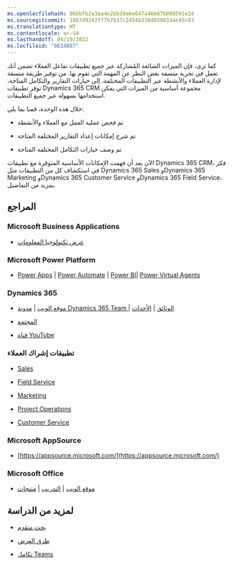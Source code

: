 ```yaml
---
ms.openlocfilehash: 06bbfb2a3aa4e2bb39a6e647a46b67b098591e24
ms.sourcegitcommit: 18b7d9242ff767b37c2454b338d659b33ae45c03
ms.translationtype: HT
ms.contentlocale: ar-SA
ms.lasthandoff: 04/19/2022
ms.locfileid: "8614887"
---
```

كما ترى، فإن الميزات الشائعة المُشاركة عبر جميع تطبيقات تفاعل العملاء تضمن أنك تعمل في تجربة متسقة بغض النظر عن المهمة التي تقوم بها. من توفير طريقة متسقة لإدارة العملاء والأنشطة عبر التطبيقات المختلفة، إلى خيارات التقارير والتكامل المتاحة، توفر تطبيقات Dynamics 365 CRM مجموعة أساسية من الميزات التي يمكن استخدامها بسهولة عبر جميع التطبيقات. 

خلال هذه الوحدة، قمنا بما يلي:

- تم فحص عملية العمل مع العملاء والأنشطة

- تم شرح إمكانات إعداد التقارير المختلفة المتاحة

- تم وصف خيارات التكامل المختلفة المتاحة

 

الآن بعد أن فهمت الإمكانات الأساسية المتوفرة مع تطبيقات Dynamics 365 CRM، فكر في استكشاف كل من التطبيقات مثل Dynamics 365 Sales وDynamics 365 Marketing وDynamics 365 Customer Service وDynamics 365 Field Service، بمزيد من التفاصيل. 

 

## <a name="references"></a>المراجع

### <a name="microsoft-business-applications"></a>Microsoft Business Applications

- [عرض تكنولوجيا المعلومات](https://www.microsoft.com/itshowcase/business-applications)

 

### <a name="microsoft-power-platform"></a>Microsoft Power Platform

-  [Power Apps](https://powerapps.microsoft.com/) | [Power Automate](https://powerautomate.microsoft.com/) | [Power BI](https://powerbi.microsoft.com/)| [Power Virtual Agents](https://powervirtualagents.microsoft.com/)

 

### <a name="dynamics-365"></a>Dynamics 365

- [موقع الويب](https://dynamics.microsoft.com/) | [مدونة Dynamics 365 Team ](https://community.dynamics.com/365/b/365teamblog) | [الوثائق](https://docs.microsoft.com/) | [الأحداث](https://dynamics.microsoft.com/events/) 

- [المجتمع](https://community.dynamics.com/) 

- [قناة YouTube](https://www.youtube.com/channel/UCJGCg4rB3QSs8y_1FquelBQ) 

 

### <a name="customer-engagement-applications"></a>تطبيقات إشراك العملاء

- [Sales](/dynamics365/sales-enterprise/help-hub) 

- [Field Service](/dynamics365/field-service/user-guide) 

- [Marketing](/dynamics365/marketing/help-hub) 

- [Project Operations](https://dynamics.microsoft.com/project-operations/overview/)

- [Customer Service](/dynamics365/customer-service/help-hub) 

 

### <a name="microsoft-appsource"></a>Microsoft AppSource

- [https://appsource.microsoft.com/](https://appsource.microsoft.com/)



### <a name="microsoft-office"></a>Microsoft Office

- [موقع الويب](https://products.office.com/home) | [التدريب](https://support.office.com/office-training-center?ms.officeurl=training) | [منتجات](https://products.office.com/products)



## <a name="for-further-study"></a>لمزيد من الدراسة

-  [بحث متقدم](/powerapps/user/advanced-find) 

-  [طرق العرض](/powerapps/maker/model-driven-apps/create-edit-views) 

-  [تكامل Teams](/dynamics365/teams-integration/teams-integration) 
